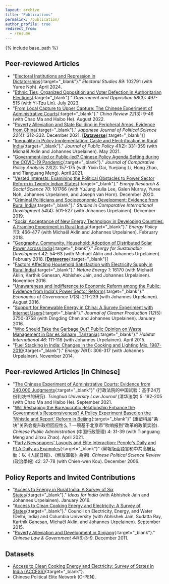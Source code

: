 ```yaml
---
layout: archive
title: "Publications"
permalink: /publication/
author_profile: true
redirect_from:
  - /resume
---
```


{% include base_path %}

## Peer-reviewed Articles
  
  - "[Electoral Institutions and Repression in Dictatorships](https://doi.org/10.1016/j.electstud.2024.102791){:target="_blank"}." *Electoral Studies 89*: 102791 (with Yuree Noh). April 2024.
  - "[Ethnic Ties, Organized Opposition and Voter Defection in Authoritarian Elections](https://www.doi.org/10.1017/gov.2021.48){:target="_blank"}." *Government and Opposition 58*(3): 497-515 (with Yi-Tzu Lin). July 2023.
  - "[From Local Capture to Upper Capture: The Chinese Experiment of Administrative Courts](https://muse.jhu.edu/article/864165){:target="_blank"}." *China Review 22*(3): 9-46 (with Chao Ma and Haibo He). August 2022.
  - "[Poverty Alleviation and State Building in Peripheral Areas: Evidence from China](https://doi.org/10.1017/S1468109921000281){:target="_blank"}." *Japanese Journal of Political Science 22*(4): 312-332. December 2021. [[**Dataverse**](https://doi.org/10.7910/DVN/GAWWYW){:target="_blank"}]
  - "[Inequality in Policy Implementation: Caste and Electrification in Rural India](https://doi.org/10.1017/S0143814X20000045){:target="_blank"}." *Journal of Public Policy 41*(2): 331-359 (with Michaël Aklin and Johannes Urpelainen). May 2021.
  - "[Government-led or Public-led? Chinese Policy Agenda Setting during the COVID-19 Pandemic](https://doi.org/10.1080/13876988.2021.1878887){:target="_blank"}." *Journal of Comparative Policy Analysis 23*(2): 157-175 (with Yixin Dai, Yuejiang Li, Hong Zhao, and Tianguang Meng). April 2021.
  - "[Vested Interests: Examining the Political Obstacles to Power Sector Reform in Twenty Indian States](https://doi.org/10.1016/j.erss.2020.101766){:target="_blank"}." *Energy Research & Social Science 70*: 101766 (with YuJung Julia Lee, Galen Murray, Yuree Noh, Johannes Urpelainen, and Joseph van Horn). December 2020.
  - "[Criminal Politicians and Socioeconomic Development: Evidence from Rural India](https://doi.org/10.1007/s12116-019-09290-5){:target="_blank"}." *Studies in Comparative International Development 54*(4): 501-527 (with Johannes Urpelainen). December 2019.
  - "[Social Acceptance of New Energy Technology in Developing Countries: A Framing Experiment in Rural India](https://doi.org/10.1016/j.enpol.2017.10.059){:target="_blank"}." *Energy Policy 113*: 466-477 (with Michaël Aklin and Johannes Urpelainen). February 2018.
  - "[Geography, Community, Household: Adoption of Distributed Solar Power across India](https://doi.org/10.1016/j.esd.2017.09.010){:target="_blank"}." *Energy for Sustainable Development 42*: 54-63 (with Michaël Aklin and Johannes Urpelainen). February 2018. [[**Dataverse**](https://doi.org/10.7910/DVN/GITJQ4){:target="_blank"}]
  - "[Factors Affecting Household Satisfaction with Electricity Supply in Rural India](https://doi.org/10.1038/nenergy.2016.170){:target="_blank"}." *Nature Energy 1*: 16170 (with Michaël Aklin, Karthik Ganesan, Abhishek Jain, and Johannes Urpelainen). November 2016.
  - "[Unawareness and Indifference to Economic Reform among the Public: Evidence from India's Power Sector Reform](https://doi.org/10.1007/s10101-015-0179-4){:target="_blank"}." *Economics of Governance 17*(3): 211-239 (with Johannes Urpelainen). August 2016.
  - "[Support for Renewable Energy in China: A Survey Experiment with Internet Users](https://doi.org/10.1016/j.jclepro.2015.08.109){:target="_blank"}." *Journal of Cleaner Production 112*(5): 3750-3758 (with Dingding Chen and Johannes Urpelainen). January 2016.
  - "[Who Should Take the Garbage Out? Public Opinion on Waste Management in Dar es Salaam, Tanzania](https://doi.org/10.1016/j.habitatint.2014.11.001){:target="_blank"}." *Habitat International 46*: 111-118 (with Johannes Urpelainen). April 2015.
  - "[Fuel Stacking in India: Changes in the Cooking and Lighting Mix, 1987-2010](https://doi.org/10.1016/j.energy.2014.08.023){:target="_blank"}." *Energy 76*(1): 306-317 (with Johannes Urpelainen). November 2014.

## Peer-reviewed Articles [in Chinese]

  - "[The Chinese Experiment of Administrative Courts: Evidence from 240,000 Judgments](https://mp.weixin.qq.com/s/mf8tgEEp0kk8Vns0I6y-nw){:target="_blank"}" (行政法院的中国试验：基于24万份判决书的研究). *Tsinghua University Law Journal* (清华法学) *5*: 192-205 (with Chao Ma and Haibo He). September 2021.
  - "[Will Reshaping the Bureaucratic Relationship Enhance the Government's Responsiveness? A Policy Experiment Based on the ‘Whistle and Report' Reform in Beijing](https://mp.weixin.qq.com/s/0lcFAtTWaVHPwxwVgu0TQw){:target="_blank"}" (重塑科层"条块"关系会提升政府回应性么？一项基于北京市"吹哨报到"改革的政策实验). *Chinese Public Administration* (中国行政管理) *4*: 31-39 (with Tianguang Meng and Jinxu Zhao). April 2021.
  - "[Party Newspapers' Layouts and Elite Interaction: People's Daily and PLA Daily as Examples](http://dx.doi.org/10.6229%2fCPSR.2006.42.02){:target="_blank"}" (黨報版面語言和中共高層互動：以《人民日報》、《解放軍報》為例). *Chinese Political Science Review* (政治學報) *42*: 37-78 (with Chien-wen Kou). December 2006.

## Policy Reports and Invited Contributions

  - "[Access to Energy in Rural India: A Survey of Six States](https://www.ideasforindia.in/topics/governance/access-to-energy-in-rural-india-a-survey-of-six-states.html){:target="_blank"}." *Ideas for India* (with Abhishek Jain and Johannes Urpelainen). January 2016.
  - "[Access to Clean Cooking Energy and Electricity: A Survey of States](https://www.ceew.in/publications/access-clean-cooking-energy-and-electricity-survey-states){:target="_blank"}." Council on Electricity, Energy, and Water (Delhi, India) and Columbia University (with Abhishek Jain, Sudatta Ray, Karthik Ganesan, Michaël Aklin, and Johannes Urpelainen). September 2015.
  - "[Poverty Alleviation and Development in Xinjiang](https://doi.org/10.2753/CLG0009-4609440600){:target="_blank"}." *Chinese Law & Government 44*(6):3-9. December 2011. 

## Datasets

  - [Access to Clean Cooking Energy and Electricity: Survey of States in India (ACCESS)](https://doi.org/10.7910/DVN/0NV9LF){:target="_blank"}.
  - Chinese Political Elite Network (C-PEN).